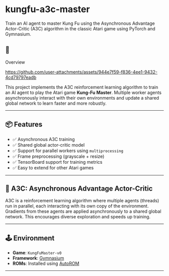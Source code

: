 # kungfu-a3c-master
Train an AI agent to master Kung Fu using the Asynchronous Advantage Actor-Critic (A3C) algorithm in the classic Atari game using PyTorch and Gymnasium.
## 🚀
 Overview

https://github.com/user-attachments/assets/944e7f59-f836-4ee1-9432-4cd79797eadb


This project implements the A3C reinforcement learning algorithm to train an AI agent to play the Atari game **Kung-Fu Master**. Multiple worker agents asynchronously interact with their own environments and update a shared global network to learn faster and more robustly.

---

## 📦 Features

- ✅ Asynchronous A3C training
- ✅ Shared global actor-critic model
- ✅ Support for parallel workers using `multiprocessing`
- ✅ Frame preprocessing (grayscale + resize)
- ✅ TensorBoard support for training metrics
- ✅ Easy to extend for other Atari games

---

## 🧠 A3C: Asynchronous Advantage Actor-Critic

A3C is a reinforcement learning algorithm where multiple agents (threads) run in parallel, each interacting with its own copy of the environment. Gradients from these agents are applied asynchronously to a shared global network. This encourages diverse exploration and speeds up training.

---

## 🕹 Environment

- **Game**: `KungFuMaster-v0`
- **Framework**: [Gymnasium](https://gymnasium.farama.org/)
- **ROMs**: Installed using [AutoROM](https://github.com/Farama-Foundation/AutoROM)

---
